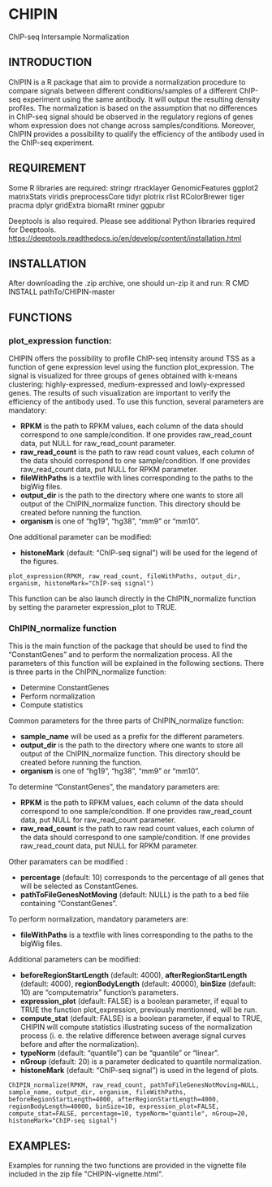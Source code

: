 # CHIPIN
ChIP-seq Intersample Normalization

## INTRODUCTION

ChIPIN is a R package that aim to provide a normalization procedure to compare signals between different conditions/samples of a different ChIP-seq experiment using the same antibody. It will output the resulting density profiles. The normalization is based on the assumption that no differences in ChIP-seq signal should be observed in the regulatory regions of genes whom expression does not change across samples/conditions. Moreover, ChIPIN provides a possibility to qualify the efficiency of the antibody used in the ChIP-seq experiment. 


## REQUIREMENT

Some R libraries are required:
stringr
rtracklayer
GenomicFeatures
ggplot2
matrixStats
viridis
preprocessCore
tidyr
plotrix
rlist
RColorBrewer
tiger
pracma
dplyr
gridExtra
biomaRt
rminer
ggpubr




Deeptools is also required.
Please see additional Python libraries required for Deeptools.
https://deeptools.readthedocs.io/en/develop/content/installation.html


## INSTALLATION

After downloading the .zip archive, one should un-zip it and run: 
R CMD INSTALL pathTo/CHIPIN-master

## FUNCTIONS

### plot_expression function: 
CHIPIN offers the possibility to profile ChIP-seq intensity around TSS as a function of gene expression level using the function plot_expression. The signal is visualized for three groups of genes obtained with k-means clustering: highly-expressed, medium-expressed and lowly-expressed genes. The results of such visualization are important to verify the efficiency of the antibody used. To use this function, several parameters are mandatory:

* **RPKM** is the path to RPKM values, each column of the data should correspond to one sample/condition. If one provides raw_read_count data, put NULL for raw_read_count parameter.
* **raw_read_count** is the path to raw read count values, each column of the data should correspond to one sample/condition. If one provides raw_read_count data, put NULL for RPKM parameter.
* **fileWithPaths** is a textfile with lines corresponding to the paths to the bigWig files.
* **output_dir** is the path to the directory where one wants to store all output of the ChIPIN_normalize function. This directory should be created before running the function.
* **organism** is one of “hg19”, “hg38”, “mm9” or “mm10”.

One additional parameter can be modified:

* **histoneMark** (default: “ChIP-seq signal”) will be used for the legend of the figures.

```
plot_expression(RPKM, raw_read_count, fileWithPaths, output_dir, organism, histoneMark="ChIP-seq signal")
```

This function can be also launch directly in the ChIPIN_normalize function by setting the parameter expression_plot to TRUE.



### ChIPIN_normalize function
This is the main function of the package that should be used to find the “ConstantGenes” and to perform the normalization process. All the parameters of this function will be explained in the following sections. There is three parts in the ChIPIN_normalize function:

* Determine ConstantGenes
* Perform normalization
* Compute statistics

Common parameters for the three parts of ChIPIN_normalize function:

* **sample_name** will be used as a prefix for the different parameters.
* **output_dir** is the path to the directory where one wants to store all output of the ChIPIN_normalize function. This directory should be created before running the function.
* **organism** is one of “hg19”, “hg38”, “mm9” or “mm10”.

To determine “ConstantGenes”, the mandatory parameters are:

* **RPKM** is the path to RPKM values, each column of the data should correspond to one sample/condition. If one provides raw_read_count data, put NULL for raw_read_count parameter.
* **raw_read_count** is the path to raw read count values, each column of the data should correspond to one sample/condition. If one provides raw_read_count data, put NULL for RPKM parameter.

Other paramaters can be modified :

* **percentage** (default: 10) corresponds to the percentage of all genes that will be selected as ConstantGenes.
* **pathToFileGenesNotMoving** (default: NULL) is the path to a bed file containing “ConstantGenes”.

To perform normalization, mandatory parameters are:
* **fileWithPaths** is a textfile with lines corresponding to the paths to the bigWig files.

Additional parameters can be modified:

* **beforeRegionStartLength** (default: 4000), **afterRegionStartLength** (default: 4000), **regionBodyLength** (default: 40000), **binSize** (default: 10) are “computematrix” function’s parameters.
* **expression_plot** (default: FALSE) is a boolean parameter, if equal to TRUE the function plot_expression, previously mentionned, will be run.
* **compute_stat** (default: FALSE) is a boolean parameter, if equal to TRUE, CHIPIN will compute statistics illustrating sucess of the normalization process (i. e. the relative difference between average signal curves before and after the normalization).
* **typeNorm** (default: “quantile”) can be “quantile” or “linear”.
* **nGroup** (default: 20) is a parameter dedicated to quantile normalization.
* **histoneMark** (default: “ChIP-seq signal”) is used in the legend of plots.

```
ChIPIN_normalize(RPKM, raw_read_count, pathToFileGenesNotMoving=NULL, sample_name, output_dir, organism, fileWithPaths, beforeRegionStartLength=4000, afterRegionStartLength=4000, regionBodyLength=40000, binSize=10, expression_plot=FALSE, compute_stat=FALSE, percentage=10, typeNorm="quantile", nGroup=20, histoneMark="ChIP-seq signal")
```


## EXAMPLES: 

Examples for running the two functions are provided in the vignette file included in the zip file "CHIPIN-vignette.html". 


